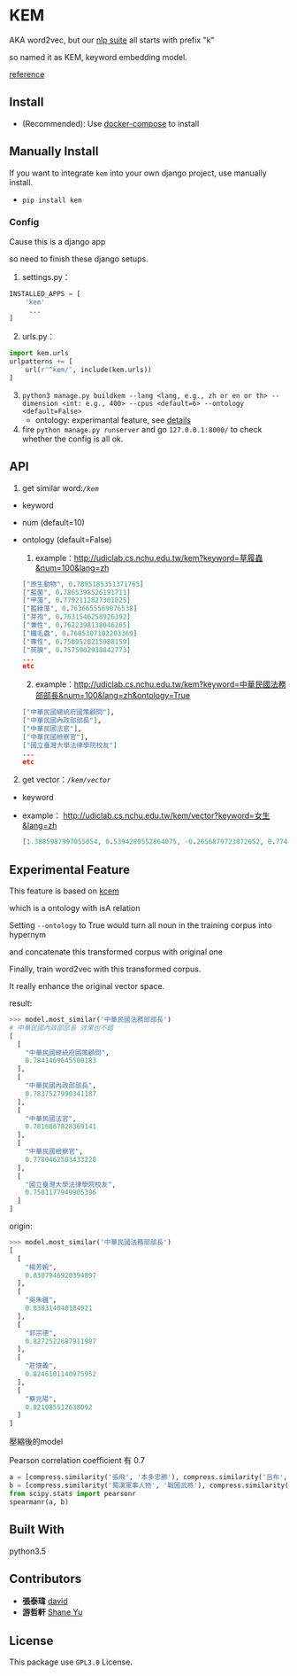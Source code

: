 # KEM

AKA word2vec, but our [nlp suite](https://github.com/udicatnchu/udic-nlp-api) all starts with prefix "k"

so named it as KEM, keyword embedding model.

[reference](http://zake7749.github.io/2016/08/28/word2vec-with-gensim/)

## Install

* (Recommended): Use [docker-compose](https://github.com/udicatnchu/udic-nlp-api) to install


## Manually Install

If you want to integrate `kem` into your own django project, use manually install.

* `pip install kem`

### Config
Cause this is a django app

so need to finish these django setups.

1. settings.py：

  ```python
  INSTALLED_APPS = [
      'kem'
       ...
  ]
  ```
2. urls.py：  

  ```python
  import kem.urls
  urlpatterns += [
      url(r'^kem/', include(kem.urls))
  ]
  ```
3. `python3 manage.py buildkem --lang <lang, e.g., zh or en or th> --dimension <int: e.g., 400> --cpus <default=6> --ontology <default=False>`
    * ontology: experimantal feature, see [details](https://github.com/UDICatNCHU/kem#experimental-feature)
4. fire `python manage.py runserver` and go `127.0.0.1:8000/` to check whether the config is all ok.

## API
1. get similar word:_`/kem`_
  - keyword
  - num (default=10)
  - ontology (default=False)
    1. example：<http://udiclab.cs.nchu.edu.tw/kem?keyword=草履蟲&num=100&lang=zh>

    ```json
    ["原生動物", 0.7895185351371765]
    ["藍菌", 0.7865398526191711]
    ["甲藻", 0.7792112827301025]
    ["藍綠藻", 0.7636655569076538]
    ["芽孢", 0.7631546258926392]
    ["兼性", 0.7622398138046265]
    ["纖毛蟲", 0.7605307102203369]
    ["專性", 0.7589520215988159]
    ["莢膜", 0.7575902938842773]
    ...
    etc
    ```
    2. example：<http://udiclab.cs.nchu.edu.tw/kem?keyword=中華民國法務部部長&num=100&lang=zh&ontology=True>

    ```json
    ["中華民國總統府國策顧問"],
    ["中華民國內政部部長"],
    ["中華民國法官"],
    ["中華民國檢察官"],
    ["國立臺灣大學法律學院校友"]
    ...
    etc
    ```

2. get vector：_`/kem/vector`_

  - keyword
  - example： <http://udiclab.cs.nchu.edu.tw/kem/vector?keyword=女生&lang=zh>

    ```json
    [1.3885987997055054, 0.5394280552864075, -0.2656879723072052, 0.7741730809211731, 0.591987133026123 ...]
    ```

## Experimental Feature

This feature is based on [kcem](https://github.com/UDICatNCHU/kcem)

which is a ontology with isA relation

Setting `--ontology` to True would turn all noun in the training corpus into hypernym

and concatenate this transformed corpus with original one

Finally, train word2vec with this transformed corpus.

It really enhance the original vector space.

result:

```python
>>> model.most_similar('中華民國法務部部長')
# 中華民國內政部部長 效果也不錯
[
  [
    "中華民國總統府國策顧問",
    0.7841469645500183
  ],
  [
    "中華民國內政部部長",
    0.7837527990341187
  ],
  [
    "中華民國法官",
    0.7816867828369141
  ],
  [
    "中華民國檢察官",
    0.7780462503433228
  ],
  [
    "國立臺灣大學法律學院校友",
    0.7581177949905396
  ]
]
```

origin:
```python
>>> model.most_similar('中華民國法務部部長')
[
  [
    "楊芳婉",
    0.8307946920394897
  ],
  [
    "吳朱疆",
    0.830314040184021
  ],
  [
    "郭宗德",
    0.8272522687911987
  ],
  [
    "莊懷義",
    0.8246101140975952
  ],
  [
    "蔡兆陽",
    0.821085512638092
  ]
]
```

壓縮後的model

Pearson correlation coefficient 有 0.7

```python
a = [compress.similarity('張飛', '本多忠勝'), compress.similarity('呂布', '本多忠勝'), compress.similarity('福爾摩斯改編電視劇', '狄仁傑題材電視劇'), compress.similarity('美國隊長', '蝙蝠俠'), compress.similarity('吾命騎士', '哈利波特'), compress.similarity('羅瑩雪', '金正恩')]
b = [compress.similarity('蜀漢軍事人物', '戰國武將'), compress.similarity('三國志立傳人物', '戰國武將'), compress.similarity('新福爾摩斯', '神探狄仁傑'), compress.similarity('漫威漫畫超級英雄', 'DC漫畫超級英雄'), compress.similarity('臺灣輕小說', '英國小說'), compress.similarity('中華民國法務部部長', '朝鮮勞動黨中央軍事委員會副委員長')]
from scipy.stats import pearsonr
spearmanr(a, b)
```

## Built With

python3.5

## Contributors
* __張泰瑋__ [david](https://github.com/david30907d)
* __游哲軒__ [Shane Yu](https://github.com/theshaneyu)

## License

This package use `GPL3.0` License.
